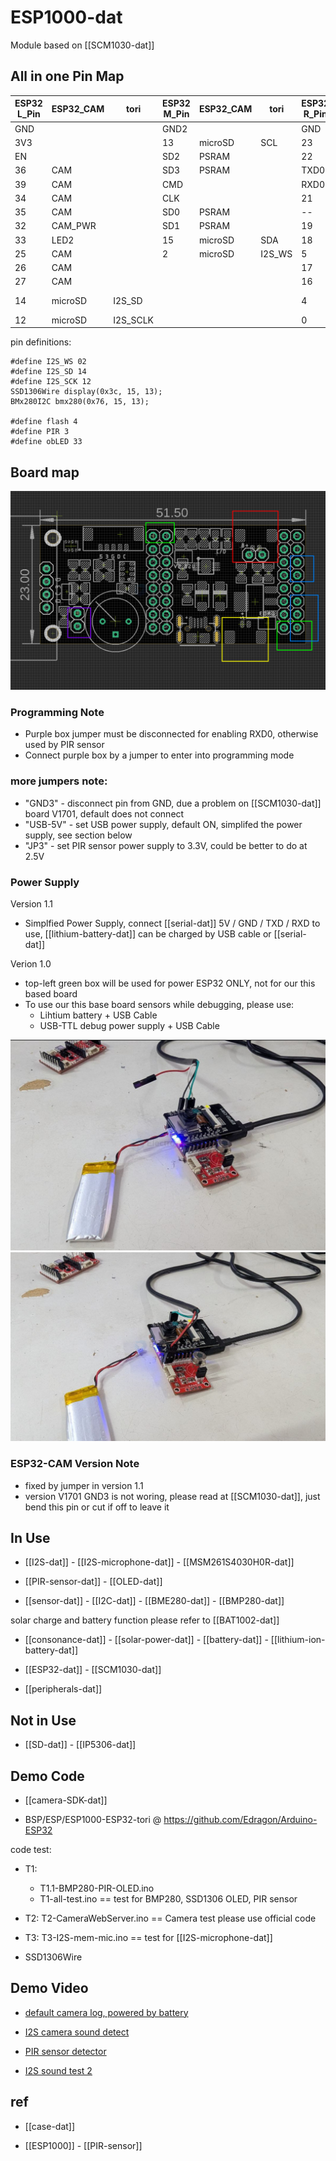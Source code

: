 
# ESP1000-dat

Module based on [[SCM1030-dat]]




## All in one Pin Map 

| ESP32 L_Pin | ESP32_CAM | tori     | ESP32 M_Pin | ESP32_CAM | tori   | ESP32 R_Pin | ESP32_CAM      | tori |
| ----------- | --------- | -------- | ----------- | --------- | ------ | ----------- | -------------- | ---- |
| GND         |           |          | GND2        |           |        | GND         |                |      |
| 3V3         |           |          | 13          | microSD   | SCL    | 23          | CAM            |      |
| EN          |           |          | SD2         | PSRAM     |        | 22          | CAM            |      |
| 36          | CAM       |          | SD3         | PSRAM     |        | TXD0        |                |      |
| 39          | CAM       |          | CMD         |           |        | RXD0        |                | PIR  |
| 34          | CAM       |          | CLK         |           |        | 21          | CAM            |      |
| 35          | CAM       |          | SD0         | PSRAM     |        | --          |                |      |
| 32          | CAM_PWR   |          | SD1         | PSRAM     |        | 19          | CAM            |      |
| 33          | LED2      |          | 15          | microSD   | SDA    | 18          | CAM            |      |
| 25          | CAM       |          | 2           | microSD   | I2S_WS | 5           | CAM            |      |
| 26          | CAM       |          |             |           |        | 17          | PSRAM          |      |
| 27          | CAM       |          |             |           |        | 16          | PSRAM          |      |
| 14          | microSD   | I2S_SD   |             |           |        | 4           | microSD, flash |      |
| 12          | microSD   | I2S_SCLK |             |           |        | 0           | CAM            |      |

pin definitions: 

    #define I2S_WS 02
    #define I2S_SD 14
    #define I2S_SCK 12
    SSD1306Wire display(0x3c, 15, 13);
    BMx280I2C bmx280(0x76, 15, 13);

    #define flash 4
    #define PIR 3
    #define obLED 33

## Board map 

![](2025-02-21-14-53-56.png)

### Programming Note 

- Purple box jumper must be disconnected for enabling RXD0, otherwise used by PIR sensor 
- Connect purple box by a jumper to enter into programming mode 

### more jumpers note: 

- "GND3" - disconnect pin from GND, due a problem on [[SCM1030-dat]] board V1701, default does not connect 
- "USB-5V" - set USB power supply, default ON, simplifed the power supply, see section below 
- "JP3" - set PIR sensor power supply to 3.3V, could be better to do at 2.5V

### Power Supply 

Version 1.1 

- Simplfied Power Supply, connect [[serial-dat]] 5V / GND / TXD / RXD to use, [[lithium-battery-dat]] can be charged by USB cable or [[serial-dat]]

Verion 1.0 

- top-left green box will be used for power ESP32 ONLY, not for our this based board
- To use our this base board sensors while debugging, please use: 
  - Lihtium battery + USB Cable 
  - USB-TTL debug power supply + USB Cable 

![](2025-02-21-14-58-48.png)
![](2025-02-21-14-59-03.png)




### ESP32-CAM Version Note

- fixed by jumper in version 1.1
- version V1701 GND3 is not woring, please read at [[SCM1030-dat]], just bend this pin or cut if off to leave it


## In Use 

- [[I2S-dat]] - [[I2S-microphone-dat]] - [[MSM261S4030H0R-dat]]

- [[PIR-sensor-dat]]  - [[OLED-dat]] 
  
- [[sensor-dat]] - [[I2C-dat]] - [[BME280-dat]] - [[BMP280-dat]]

solar charge and battery function please refer to [[BAT1002-dat]]

- [[consonance-dat]] - [[solar-power-dat]] - [[battery-dat]] - [[lithium-ion-battery-dat]]

- [[ESP32-dat]] - [[SCM1030-dat]]

- [[peripherals-dat]]

## Not in Use  

- [[SD-dat]] - [[IP5306-dat]]


## Demo Code 

- [[camera-SDK-dat]]

- BSP/ESP/ESP1000-ESP32-tori @ https://github.com/Edragon/Arduino-ESP32

code test: 
- T1: 
  - T1.1-BMP280-PIR-OLED.ino
  - T1-all-test.ino == test for BMP280, SSD1306 OLED, PIR sensor
- T2: T2-CameraWebServer.ino == Camera test please use official code 
- T3: T3-I2S-mem-mic.ino == test for [[I2S-microphone-dat]]

- SSD1306Wire

## Demo Video 

- [default camera log, powered by battery](https://x.com/electro_phoenix/status/1881569671020949656) 
- [I2S camera sound detect](https://x.com/electro_phoenix/status/1877590478109159437)
- [PIR sensor detector](https://x.com/electro_phoenix/status/1877256534687650008)

- [I2S sound test 2](https://t.me/electrodragon3/349) 


## ref 

- [[case-dat]]

- [[ESP1000]] - [[PIR-sensor]]